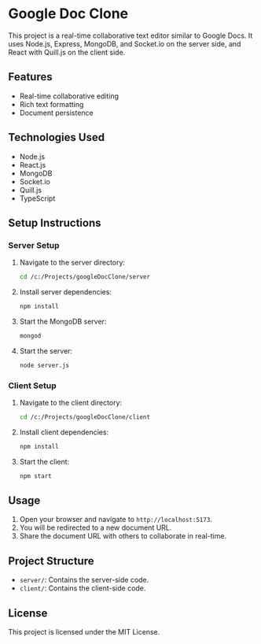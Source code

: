 # Google Doc Clone

This project is a real-time collaborative text editor similar to Google Docs. It uses Node.js, Express, MongoDB, and Socket.io on the server side, and React with Quill.js on the client side.

## Features

- Real-time collaborative editing
- Rich text formatting
- Document persistence

## Technologies Used

- Node.js
- React.js
- MongoDB
- Socket.io
- Quill.js
- TypeScript

## Setup Instructions

### Server Setup

1. Navigate to the server directory:

   ```sh
   cd /c:/Projects/googleDocClone/server
   ```

2. Install server dependencies:

   ```sh
   npm install
   ```

3. Start the MongoDB server:

   ```sh
   mongod
   ```

4. Start the server:
   ```sh
   node server.js
   ```

### Client Setup

1. Navigate to the client directory:

   ```sh
   cd /c:/Projects/googleDocClone/client
   ```

2. Install client dependencies:

   ```sh
   npm install
   ```

3. Start the client:
   ```sh
   npm start
   ```

## Usage

1. Open your browser and navigate to `http://localhost:5173`.
2. You will be redirected to a new document URL.
3. Share the document URL with others to collaborate in real-time.

## Project Structure

- `server/`: Contains the server-side code.
- `client/`: Contains the client-side code.

## License

This project is licensed under the MIT License.
